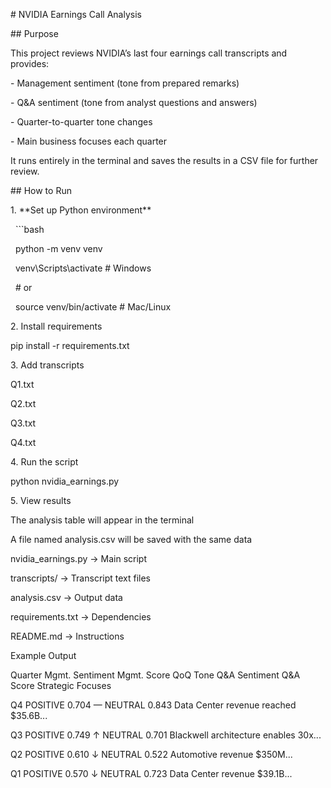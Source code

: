 \# NVIDIA Earnings Call Analysis



\## Purpose

This project reviews NVIDIA’s last four earnings call transcripts and provides:

\- Management sentiment (tone from prepared remarks)

\- Q\&A sentiment (tone from analyst questions and answers)

\- Quarter-to-quarter tone changes

\- Main business focuses each quarter



It runs entirely in the terminal and saves the results in a CSV file for further review.



\## How to Run

1\. \*\*Set up Python environment\*\*

&nbsp;  ```bash

&nbsp;  python -m venv venv

&nbsp;  venv\\Scripts\\activate   # Windows

&nbsp;  # or

&nbsp;  source venv/bin/activate   # Mac/Linux



2\. Install requirements



pip install -r requirements.txt



3\. Add transcripts



Q1.txt

Q2.txt

Q3.txt

Q4.txt



4\. Run the script



python nvidia\_earnings.py



5\. View results



The analysis table will appear in the terminal



A file named analysis.csv will be saved with the same data







nvidia\_earnings.py → Main script



transcripts/ → Transcript text files



analysis.csv → Output data



requirements.txt → Dependencies



README.md → Instructions



Example Output



Quarter    Mgmt. Sentiment  Mgmt. Score  QoQ Tone  Q\&A Sentiment  Q\&A Score  Strategic Focuses

Q4         POSITIVE        0.704       —         NEUTRAL        0.843      Data Center revenue reached $35.6B...

Q3         POSITIVE        0.749       ↑         NEUTRAL        0.701      Blackwell architecture enables 30x...

Q2         POSITIVE        0.610       ↓         NEUTRAL        0.522      Automotive revenue $350M...

Q1         POSITIVE        0.570       ↓         NEUTRAL        0.723      Data Center revenue $39.1B...



